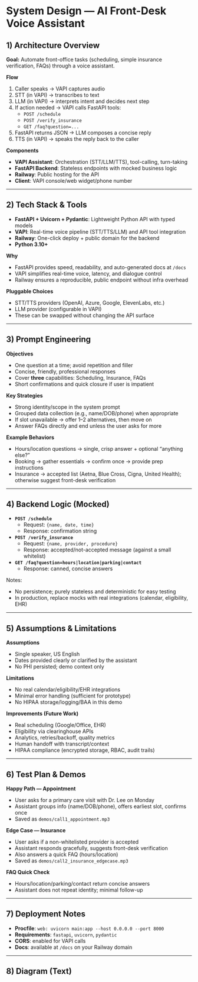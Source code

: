 # System Design — AI Front-Desk Voice Assistant

## 1) Architecture Overview

**Goal:** Automate front-office tasks (scheduling, simple insurance verification, FAQs) through a voice assistant.

**Flow**
1. Caller speaks → VAPI captures audio
2. STT (in VAPI) → transcribes to text
3. LLM (in VAPI) → interprets intent and decides next step
4. If action needed → VAPI calls FastAPI tools:
   - `POST /schedule`
   - `POST /verify_insurance`
   - `GET /faq?question=...`
5. FastAPI returns JSON → LLM composes a concise reply
6. TTS (in VAPI) → speaks the reply back to the caller

**Components**
- **VAPI Assistant**: Orchestration (STT/LLM/TTS), tool-calling, turn-taking
- **FastAPI Backend**: Stateless endpoints with mocked business logic
- **Railway**: Public hosting for the API
- **Client**: VAPI console/web widget/phone number

---

## 2) Tech Stack & Tools

- **FastAPI + Uvicorn + Pydantic**: Lightweight Python API with typed models
- **VAPI**: Real-time voice pipeline (STT/TTS/LLM) and API tool integration
- **Railway**: One-click deploy + public domain for the backend
- **Python 3.10+**

**Why**
- FastAPI provides speed, readability, and auto-generated docs at `/docs`
- VAPI simplifies real-time voice, latency, and dialogue control
- Railway ensures a reproducible, public endpoint without infra overhead

**Pluggable Choices**
- STT/TTS providers (OpenAI, Azure, Google, ElevenLabs, etc.)
- LLM provider (configurable in VAPI)
- These can be swapped without changing the API surface

---

## 3) Prompt Engineering

**Objectives**
- One question at a time; avoid repetition and filler
- Concise, friendly, professional responses
- Cover **three** capabilities: Scheduling, Insurance, FAQs
- Short confirmations and quick closure if user is impatient

**Key Strategies**
- Strong identity/scope in the system prompt
- Grouped data collection (e.g., name/DOB/phone) when appropriate
- If slot unavailable → offer 1–2 alternatives, then move on
- Answer FAQs directly and end unless the user asks for more

**Example Behaviors**
- Hours/location questions → single, crisp answer + optional “anything else?”
- Booking → gather essentials → confirm once → provide prep instructions
- Insurance → accepted list (Aetna, Blue Cross, Cigna, United Health); otherwise suggest front-desk verification

---

## 4) Backend Logic (Mocked)

- **`POST /schedule`**
  - Request: `{name, date, time}`
  - Response: confirmation string
- **`POST /verify_insurance`**
  - Request: `{name, provider, procedure}`
  - Response: accepted/not-accepted message (against a small whitelist)
- **`GET /faq?question=hours|location|parking|contact`**
  - Response: canned, concise answers

Notes:
- No persistence; purely stateless and deterministic for easy testing
- In production, replace mocks with real integrations (calendar, eligibility, EHR)

---

## 5) Assumptions & Limitations

**Assumptions**
- Single speaker, US English
- Dates provided clearly or clarified by the assistant
- No PHI persisted; demo context only

**Limitations**
- No real calendar/eligibility/EHR integrations
- Minimal error handling (sufficient for prototype)
- No HIPAA storage/logging/BAA in this demo

**Improvements (Future Work)**
- Real scheduling (Google/Office, EHR)
- Eligibility via clearinghouse APIs
- Analytics, retries/backoff, quality metrics
- Human handoff with transcript/context
- HIPAA compliance (encrypted storage, RBAC, audit trails)

---

## 6) Test Plan & Demos

**Happy Path — Appointment**
- User asks for a primary care visit with Dr. Lee on Monday
- Assistant groups info (name/DOB/phone), offers earliest slot, confirms once
- Saved as `demos/call1_appointment.mp3`

**Edge Case — Insurance**
- User asks if a non-whitelisted provider is accepted
- Assistant responds gracefully, suggests front-desk verification
- Also answers a quick FAQ (hours/location)
- Saved as `demos/call2_insurance_edgecase.mp3`

**FAQ Quick Check**
- Hours/location/parking/contact return concise answers
- Assistant does not repeat identity; minimal follow-up

---

## 7) Deployment Notes

- **Procfile**: `web: uvicorn main:app --host 0.0.0.0 --port 8000`
- **Requirements**: `fastapi`, `uvicorn`, `pydantic`
- **CORS**: enabled for VAPI calls
- **Docs**: available at `/docs` on your Railway domain

---

## 8) Diagram (Text)
